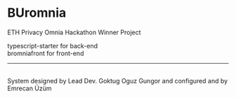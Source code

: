 # BUromnia
ETH Privacy Omnia Hackathon Winner Project

typescript-starter for back-end
<br>
bromniafront for front-end

<hr>
<br>
System designed by Lead Dev. Goktug Oguz Gungor and configured and by Emrecan Üzüm
